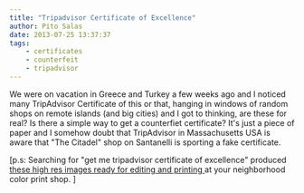```yaml
---
title: "Tripadvisor Certificate of Excellence"
author: Pito Salas
date: 2013-07-25 13:37:37
tags:
    - certificates
    - counterfeit
    - tripadvisor
---
```



We were on vacation in Greece and Turkey a few weeks ago and I noticed many
TripAdvisor Certificate of this or that, hanging in windows of random shops on
remote islands (and big cities) and I got to thinking, are these for real? Is
there a simple way to get a counterfiet certificate? It's just a piece of
paper and I somehow doubt that TripAdvisor in Massachusetts USA is aware that
"The Citadel" shop on Santanelli is sporting a fake certificate.

[p.s: Searching for "get me tripadvisor certificate of excellence" produced
[these high res images ready for editing and printing
](<https://www.google.com/search?q=get+me+a+tripadvisor+certificate+of+excellence&safe=off&client=safari&rls=en&tbm=isch&tbo=u&source=univ&sa=X&ei=OSzxUf2dEYHo8gTh4YHIBw&ved=0CGsQsAQ&biw=996&bih=1129#imgdii=_>)at
your neighborhood color print shop. ]


